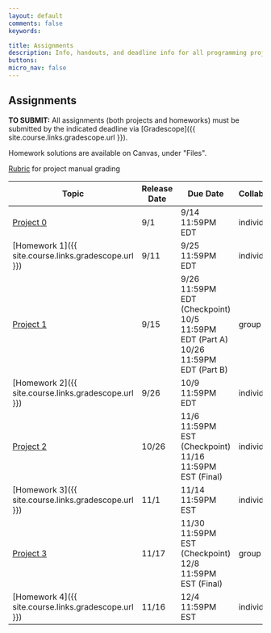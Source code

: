 ```yaml
---
layout: default
comments: false
keywords:

title: Assignments
description: Info, handouts, and deadline info for all programming projects and homeworks in the course.
buttons:
micro_nav: false
---
```


## Assignments

**TO SUBMIT:** All assignments (both projects and homeworks) must be submitted by the indicated deadline via [Gradescope]({{ site.course.links.gradescope.url }}).

Homework solutions are available on Canvas, under "Files".

[Rubric](https://drive.google.com/file/d/1ArH2SVlo3DaVh7y2dW6AlosncBSMnGdT/view?usp=sharing) for project manual grading

| Topic                                     | Release Date | Due Date          | Collaboration | Other Info |
|-------------------------------------------|--------------|-------------------|---------------|------------|
| [Project 0](https://github.com/15-440/p0)                             | 9/1          | 9/14 11:59PM EDT  | individual     | 9% of course grade |
| [Homework 1]({{ site.course.links.gradescope.url }})                            | 9/11          | 9/25 11:59PM EDT  | individual     |            |
| [Project 1](https://github.com/15-440/p1)                             | 9/15          | 9/26 11:59PM EDT (Checkpoint) <br> 10/5 11:59PM EDT (Part A) <br> 10/26 11:59PM EDT (Part B)| group of 2  | 15% of course grade |
| [Homework 2]({{ site.course.links.gradescope.url }})                            | 9/26          | 10/9 11:59PM EDT | individual      |            |
| [Project 2](https://github.com/15-440/p2)                             | 10/26          | 11/6 11:59PM EST (Checkpoint) <br> 11/16 11:59PM EST (Final) | individual  | 11% of course grade |
| [Homework 3]({{ site.course.links.gradescope.url }})                            |    11/1      | 11/14 11:59PM EST | individual      |            |
| [Project 3](https://github.com/15-440/p3)                             | 11/17          | 11/30 11:59PM EST (Checkpoint) <br> 12/8 11:59PM EST (Final) | group of 2  | 10% of course grade |
| [Homework 4]({{ site.course.links.gradescope.url }})                            |          11/16          | 12/4 11:59PM EST | individual      |            |

